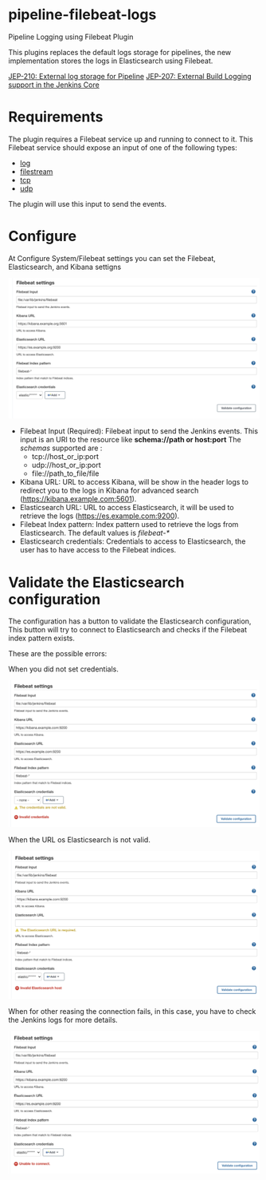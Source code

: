 # pipeline-filebeat-logs
Pipeline Logging using Filebeat Plugin

This plugins replaces the default logs storage for pipelines,
the new implementation stores the logs in Elasticsearch using Filebeat.

[JEP-210: External log storage for Pipeline](https://github.com/jenkinsci/jep/blob/master/jep/210/README.adoc)
[JEP-207: External Build Logging support in the Jenkins Core](https://github.com/jenkinsci/jep/blob/master/jep/207/README.adoc)

# Requirements

The plugin requires a Filebeat service up and running to connect to it.
This Filebeat service should expose an input of one of the following types:

* [log](https://www.elastic.co/guide/en/beats/filebeat/current/filebeat-input-log.html)
* [filestream](https://www.elastic.co/guide/en/beats/filebeat/current/filebeat-input-filestream.html)
* [tcp](https://www.elastic.co/guide/en/beats/filebeat/current/filebeat-input-tcp.html)
* [udp](https://www.elastic.co/guide/en/beats/filebeat/current/filebeat-input-udp.html)

The plugin will use this input to send the events.

# Configure

At Configure System/Filebeat settings you can set the Filebeat, Elasticsearch, and Kibana settigns

![configuration](docs/images/configuration.png)

* Filebeat Input (Required): Filebeat input to send the Jenkins events.
This input is an URI to the resource like <b>schema://path or host:port</b>
The *schemas* supported are :
  * tcp://host_or_ip:port
  * udp://host_or_ip:port
  * file://path_to_file/file
* Kibana URL: URL to access Kibana, will be show in the header logs to redirect
you to the logs in Kibana for advanced search (https://kibana.example.com:5601).
* Elasticsearch URL: URL to access Elasticsearch, it will be used to
retrieve the logs (https://es.example.com:9200).
* Filebeat Index pattern: Index pattern used to retrieve the logs from Elasticsearch.
  The default values is *filebeat-\**
* Elasticsearch credentials: Credentials to access to Elasticsearch, the user
has to have access to the Filebeat indices.

# Validate the Elasticsearch configuration

The configuration  has a button to validate the Elasticsearch configuration,
This button will try to connect to Elasticsearch
and checks if the Filebeat index pattern exists.

These are the possible errors:

When you did not set credentials.

![](docs/images/error_invalid_cred.png)

When the URL os Elasticsearch is not valid.

![](docs/images/error_invalid_es_url.png)

When for other reasing the connection fails, in this case,
you have to check the Jenkins logs for more details.

![](docs/images/error_unable_to_connect.png)
